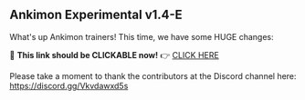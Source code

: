 ## Ankimon Experimental v1.4-E

What's up Ankimon trainers! This time, we have some HUGE changes: 

<changelog>

🔗 **This link should be CLICKABLE now!** 👉 [CLICK HERE](https://www.youtube.com/watch?v=dQw4w9WgXcQ)

Please take a moment to thank the contributors at the Discord channel here: https://discord.gg/Vkvdawxd5s